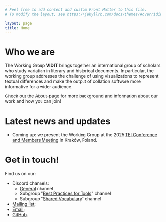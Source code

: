 ```yaml
---
# Feel free to add content and custom Front Matter to this file.
# To modify the layout, see https://jekyllrb.com/docs/themes/#overriding-theme-defaults

layout: page
title: Home
---
```


# Who we are
The Working Group **VIDIT** brings together an international group of scholars who study variation in literary and historical documents. In particular, the working group addresses the challenge of using visualizations to represent textual differences and make the output of collation software more informative for a wider audience.

Check out the About-page for more background and information about our work and how you can join! 

# Latest news and updates

- Coming up: we present the Working Group at the 2025 [TEI Conference and Members Meeting](https://tei2025.confer.uj.edu.pl/en_GB/programme) in Kraków, Poland.


# Get in touch!
Find us on our: 

- Discord channels:
	- [General](https://discord.gg/7mdVm6MW) channel
	- Subgroup "[Best Practices for Tools](https://discord.gg/gXYjkCSe)" channel
	- Subgroup "[Shared Vocabulary](https://discord.gg/nUPSD3tB)" channel
- [Mailing list](https://framagroupes.org/sympa/info/vidit);
- [Email](mailto:wg-vidit@pm.me);
- [GitHub](https://github.com/orgs/wg-vidit).

